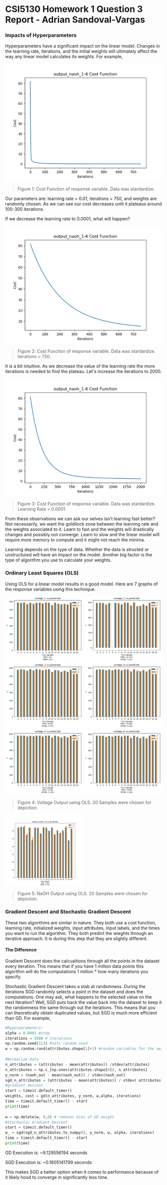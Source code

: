 # CSI5130 Homework 1 Question 3 Report - Adrian Sandoval-Vargas

### Impacts of Hyperparameters

Hyperparameters have a significant impact on the linear model. Changes in the learning rate, iterations, and the initial weights will ultimately affect the way any linear model calculates its weights.
For example, 

<img src='output_naoh_1-6_Cost_Function.png'>

>Figure 1: Cost Function of response variable. Data was stardardize.

Our parameters are: learning rate = 0.01, iterations = 750, and weights are randomly chosen. As we can see our cost decreases until it plateaus around 100-300 iterations.

If we decrease the learning rate to 0.0001, what will happen?

<img src='output_naoh_1-6_Cost_Function_1.png'>

>Figure 2: Cost Function of response variable. Data was stardardize. iterations = 750.

It is a bit intuitive. As we decrease the value of the learning rate the more iterations is needed to find the plateau. Let's increase the iterations to 2000.

<img src='output_naoh_1-6_Cost_Function_2.png'>

>Figure 3: Cost Function of response variable. Data was stardardize. Learning Rate = 0.0001.

From these observations we can ask our selves isn't learning fast better? Not necessarily, we want the goldilock zone between the learning rate and the weights associated to it. Learn to fast and the weights will drastically changes and possibly not converge. Learn to slow and the linear model will require more memory to compute and it might not reach the minima.

Learning depends on the type of data. Whether the data is structed or unstructured will have an impact on the model. Another big factor is the type of algorithm you use to calculate your weights.

### Ordinary Least Squares (OLS)

Using OLS for a linear model results in a good model. Here are 7 graphs of the response variables using this technique.

<img src='voltage_1.png' width='250px'>
<img src='voltage_2.png' width='250px'>
<img src='voltage_3.png'width='250px'>
<img src='voltage_4.png'width='250px'>
<img src='voltage_5.png'width='250px'>
<img src='voltage_6.png'width='250px'>

>Figure 4: Voltage Output using OLS. 20 Samples were chosen for depiction.

<img src='output_naoh_1-6.png' width='250'>

>Figure 5: NaOH Output using OLS. 20 Samples were chosen for depiction.

### Gradient Descent and Stochastic Gradient Descent

These two algorithms are similar in nature. They both use a cost function, learning rate, initialized weights, input attributes, input labels, and the times you want to run the algorithm. They both predict the wieghts through an iterative approach. It is during this step that they are slightly different.

#### The Difference

Gradient Descent does the calcualtions through all the points in the dataset every iteration. This means that if you have 1 million data points this algorithm will do the computations 1 million * how many iterations you specify.

Stochastic Gradient Descent takes a stab at randomness. During the iterations SGD randomly selects a point in the dataset and does the computations. One may ask, what happens to the selected value on the next iteration? Well, SGD puts back the value back into the dataset to keep it the randomness the same through out the iterations. This means that you can theoretically obtain duplicated values, but SGD is much more efficient than GD. For example,

```python
#Hyperparameters:
alpha = 0.0001 #step
iterations = 5000 # iterations
np.random.seed(123) #sets random seed
w = np.random.rand(attributes.shape[1]+1) #random variables for the weights

#Normalize Data
n_attributes = (attributes - mean(attributes)) /stdev(attributes)
n_attributes = np.c_[np.ones(attributes.shape[0]), n_attributes]
y_norm = (naoh_out - mean(naoh_out)) / stdev(naoh_out)
sgd_n_attributes = (attributes - mean(attributes)) / stdev( attributes)
#gradient descent
start = timeit.default_timer()
weights, cost = gd(n_attributes, y_norm, w,alpha, iterations)
time = timeit.default_timer() - start
print(time)

w = np.delete(w, 0,0) # removes bias of GD weight
#Stochastic Gradient Descent
start = timeit.default_timer()
w_ = sgd(sgd_n_attributes.to_numpy(), y_norm, w, alpha, iterations)
time = timeit.default_timer() - start
print(time)

```

GD Execution is: ~9.129556194 seconds

SGD Execution is: ~0.1605141799 seconds

This makes SGD a better option when it comes to performance because of it likely hood to converge in significantly less time.
